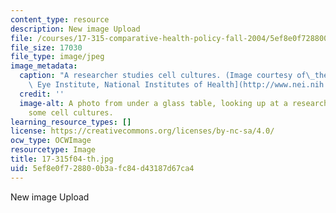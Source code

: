 ```yaml
---
content_type: resource
description: New image Upload
file: /courses/17-315-comparative-health-policy-fall-2004/5ef8e0f728800b3afc84d43187d67ca4_17-315f04-th.jpg
file_size: 17030
file_type: image/jpeg
image_metadata:
  caption: "A researcher studies cell cultures. (Image courtesy of\_the\_[National\
    \ Eye Institute, National Institutes of Health](http://www.nei.nih.gov/index.asp).)"
  credit: ''
  image-alt: A photo from under a glass table, looking up at a researcher examining
    some cell cultures.
learning_resource_types: []
license: https://creativecommons.org/licenses/by-nc-sa/4.0/
ocw_type: OCWImage
resourcetype: Image
title: 17-315f04-th.jpg
uid: 5ef8e0f7-2880-0b3a-fc84-d43187d67ca4
---
```

New image Upload